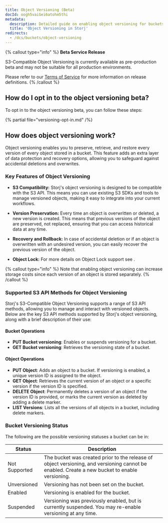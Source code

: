 ```yaml
---
title: Object Versioning (Beta)
docId: oogh5vaiGei6atohm5thi
metadata:
  description: Detailed guide on enabling object versioning for buckets
  title: 'Object Versioning in Storj'
redirects:
  - /dcs/buckets/object-versioning
---
```


{% callout type="info" %}
**Beta Service Release**

S3-Compatible Object Versioning is currently available as pre-production beta and may not be suitable for all production environments.

Please refer to our [Terms of Service](https://www.storj.io/legal/terms-of-service) for more information on release definitions.
{% /callout %}


## How do I opt in to the object versioning beta?

To opt in to the object versioning beta, you can follow these steps:

{% partial file="versioning-opt-in.md" /%}

## How does object versioning work?

Object versioning enables you to preserve, retrieve, and restore every version of every object stored in a bucket. This feature adds an extra layer of data protection and recovery options, allowing you to safeguard against accidental deletions and overwrites.

### Key Features of Object Versioning

- **S3 Compatibility:** Storj's object versioning is designed to be compatible with the S3 API. This means you can use existing S3 SDKs and tools to manage versioned objects, making it easy to integrate into your current workflows.

- **Version Preservation:** Every time an object is overwritten or deleted, a new version is created. This means that previous versions of the object are preserved, not replaced, ensuring that you can access historical data at any time.

- **Recovery and Rollback:** In case of accidental deletion or if an object is overwritten with an undesired version, you can easily recover the previous version of the object.

- **Object Lock:** For more details on Object Lock support see [](docId:gjrGzPNnhpYrAGTTAUaj).

{% callout type="info" %}
Note that enabling object versioning can increase storage costs since each version of an object is stored separately.
{% /callout %}

### Supported S3 API Methods for Object Versioning

Storj's S3-Compatible Object Versioning supports a range of S3 API methods, allowing you to manage and interact with versioned objects. Below are the key S3 API methods supported by Storj's object versioning, along with a brief description of their use:

#### Bucket Operations

- **PUT Bucket versioning**: Enables or suspends versioning for a bucket.
- **GET Bucket versioning**: Retrieves the versioning state of a bucket.

#### Object Operations

- **PUT Object**: Adds an object to a bucket. If versioning is enabled, a unique version ID is assigned to the object.
- **GET Object**: Retrieves the current version of an object or a specific version if the version ID is specified.
- **DELETE Object**: Permanently deletes a version of an object if the version ID is provided, or marks the current version as deleted by adding a delete marker.
- **LIST Versions**: Lists all the versions of all objects in a bucket, including delete markers.

### Bucket Versioning Status

The following are the possible versioning statuses a bucket can be in:

| Status       | Description                                                                                     |
| ------------ | ----------------------------------------------------------------------------------------------- |
| Not Supported| The bucket was created prior to the release of object versioning, and versioning cannot be enabled. Create a new bucket to enable versioning. |
| Unversioned  | Versioning has not been set on the bucket.                                                      |
| Enabled      | Versioning is enabled for the bucket.                                                           |
| Suspended    | Versioning was previously enabled, but is currently suspended. You may re-enable versioning at any time. |